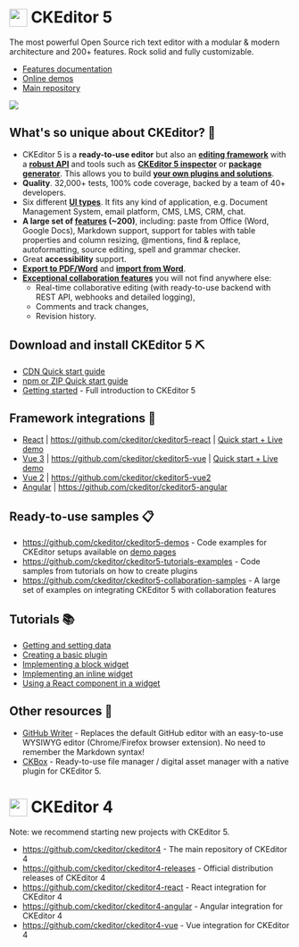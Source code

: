 # <img src="https://user-images.githubusercontent.com/538321/217246909-b6d4db57-d50d-45db-a623-ccac79cdfc3f.png" style="height:32px; vertical-align:text-bottom;"/> CKEditor 5


The most powerful Open Source rich text editor with a modular & modern architecture and 200+ features. Rock solid and fully customizable.

- [Features documentation](https://ckeditor.com/docs/ckeditor5/latest/features/index.html) 
- [Online demos](https://ckeditor.com/ckeditor-5/demo/)
- [Main repository](https://github.com/ckeditor/ckeditor5)

<img src="https://github.com/ckeditor/.github/assets/538321/e12136fa-1690-414c-96a1-4b9377724c74" style="align:center">

## What's so unique about CKEditor? 💫
 - CKEditor 5 is a **ready-to-use editor** but also an **[editing framework](https://ckeditor.com/docs/ckeditor5/latest/framework/index.html)** with a **[robust API](https://ckeditor.com/docs/ckeditor5/latest/api/index.html)** and tools such as **[CKEditor 5 inspector](https://ckeditor.com/docs/ckeditor5/latest/framework/guides/development-tools.html#ckeditor-5-inspector)** or **[package generator](https://ckeditor.com/docs/ckeditor5/latest/framework/guides/plugins/package-generator/using-package-generator.html)**. This allows you to build **[your own plugins and solutions](https://github.com/ckeditor/ckeditor5-tutorials-examples)**.
 - **Quality**. 32,000+ tests, 100% code coverage, backed by a team of 40+ developers.
 - Six different **[UI types](https://ckeditor.com/ckeditor-5/demo/editor-types/)**. It fits any kind of application, e.g. Document Management System, email platform, CMS, LMS, CRM, chat.
 - **A large set of [features](https://ckeditor.com/docs/ckeditor5/latest/features/index.html) (~200)**, including: paste from Office (Word, Google Docs), Markdown support, support for tables with table properties and column resizing, @mentions, find & replace, autoformatting, source editing, spell  and grammar checker.
 - Great **accessibility** support.
 - **[Export to PDF/Word](https://ckeditor.com/export-to-pdf-word/)** and **[import from Word](https://ckeditor.com/import-from-word/)**.
 - **[Exceptional collaboration features](https://ckeditor.com/collaboration/)** you will not find anywhere else: 
   - Real-time collaborative editing (with ready-to-use backend with REST API, webhooks and detailed logging),
   - Comments and track changes,
   - Revision history.

## Download and install CKEditor 5 ⛏️

- [CDN Quick start guide](https://ckeditor.com/docs/ckeditor5/latest/installation/getting-started/quick-start.html)
- [npm or ZIP Quick start guide](https://ckeditor.com/docs/ckeditor5/latest/getting-started/installation/self-hosted/quick-start.html)
- [Getting started](https://ckeditor.com/docs/ckeditor5/latest/installation/index.html) - Full introduction to CKEditor 5

## Framework integrations 🧩

- [React](https://ckeditor.com/docs/ckeditor5/latest/installation/frameworks/react.html) | https://github.com/ckeditor/ckeditor5-react | [Quick start + Live demo](https://ckeditor.com/ckeditor-5/react/)
- [Vue 3](https://ckeditor.com/docs/ckeditor5/latest/installation/frameworks/vuejs-v3.html) | https://github.com/ckeditor/ckeditor5-vue | [Quick start + Live demo](https://ckeditor.com/ckeditor-5/vue/#code-example) 
- [Vue 2](https://ckeditor.com/docs/ckeditor5/latest/installation/frameworks/vuejs-v2.html) | https://github.com/ckeditor/ckeditor5-vue2
- [Angular](https://ckeditor.com/docs/ckeditor5/latest/installation/frameworks/angular.html) | https://github.com/ckeditor/ckeditor5-angular

## Ready-to-use samples 📋

- https://github.com/ckeditor/ckeditor5-demos - Code examples for CKEditor setups available on [demo pages](https://ckeditor.com/ckeditor-5/demo/)
- https://github.com/ckeditor/ckeditor5-tutorials-examples - Code samples from tutorials on how to create plugins
- https://github.com/ckeditor/ckeditor5-collaboration-samples - A large set of examples on integrating CKEditor 5 with collaboration features

## Tutorials 📚

 - [Getting and setting data](https://ckeditor.com/docs/ckeditor5/latest/installation/getting-started/getting-and-setting-data.html)
 - [Creating a basic plugin](https://ckeditor.com/docs/ckeditor5/latest/framework/guides/plugins/creating-simple-plugin-timestamp.html)
 - [Implementing a block widget](https://ckeditor.com/docs/ckeditor5/latest/framework/guides/tutorials/implementing-a-block-widget.html)
 - [Implementing an inline widget](https://ckeditor.com/docs/ckeditor5/latest/framework/guides/tutorials/implementing-an-inline-widget.html)
 - [Using a React component in a widget](https://ckeditor.com/docs/ckeditor5/latest/framework/guides/tutorials/using-react-in-a-widget.html)
 
 ## Other resources 🧰
 
 - [GitHub Writer](https://github.com/ckeditor/github-writer) - Replaces the default GitHub editor with an easy-to-use WYSIWYG editor (Chrome/Firefox browser extension). No need to remember the Markdown syntax!
 - [CKBox](https://ckeditor.com/ckbox/) - Ready-to-use file manager / digital asset manager with a native plugin for CKEditor 5.
 
 # <img src="https://user-images.githubusercontent.com/538321/217248816-e1be1e91-021f-4fce-bf1f-7d05b1946312.png" style="height:32px; vertical-align:text-bottom;"/> CKEditor 4

 
 Note: we recommend starting new projects with CKEditor 5.
 
 * https://github.com/ckeditor/ckeditor4 - The main repository of CKEditor 4
 * https://github.com/ckeditor/ckeditor4-releases - Official distribution releases of CKEditor 4
 * https://github.com/ckeditor/ckeditor4-react - React integration for CKEditor 4
 * https://github.com/ckeditor/ckeditor4-angular - Angular integration for CKEditor 4
 * https://github.com/ckeditor/ckeditor4-vue - Vue integration for CKEditor 4
